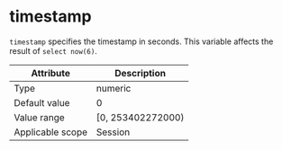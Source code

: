 # timestamp

`timestamp` specifies the timestamp in seconds. This variable affects the result of `select now(6)`.

| **Attribute** | **Description** |
|--------|--------------------|
| Type | numeric |
| Default value | 0 |
| Value range | \[0, 253402272000) |
| Applicable scope | Session |
